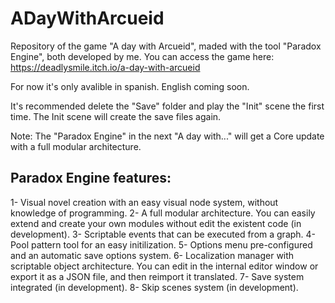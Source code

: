 # ADayWithArcueid
Repository of the game "A day with Arcueid", maded with the tool "Paradox Engine", both developed by me.
You can access the game here: https://deadlysmile.itch.io/a-day-with-arcueid

For now it's only avalible in spanish. English coming soon.

It's recommended delete the "Save" folder and play the "Init" scene the first time. The Init scene will create the save files again.

Note: The "Paradox Engine" in the next "A day with..." will get a Core update with a full modular architecture.

## Paradox Engine features:
1- Visual novel creation with an easy visual node system, without knowledge of programming.
2- A full modular architecture. You can easily extend and create your own modules without edit the existent code (in development).
3- Scriptable events that can be executed from a graph.
4- Pool pattern tool for an easy initilization.
5- Options menu pre-configured and an automatic save options system.
6- Localization manager with scriptable object architecture. You can edit in the internal editor window or export it as a JSON file, and then reimport it translated.
7- Save system integrated (in development).
8- Skip scenes system (in development).
